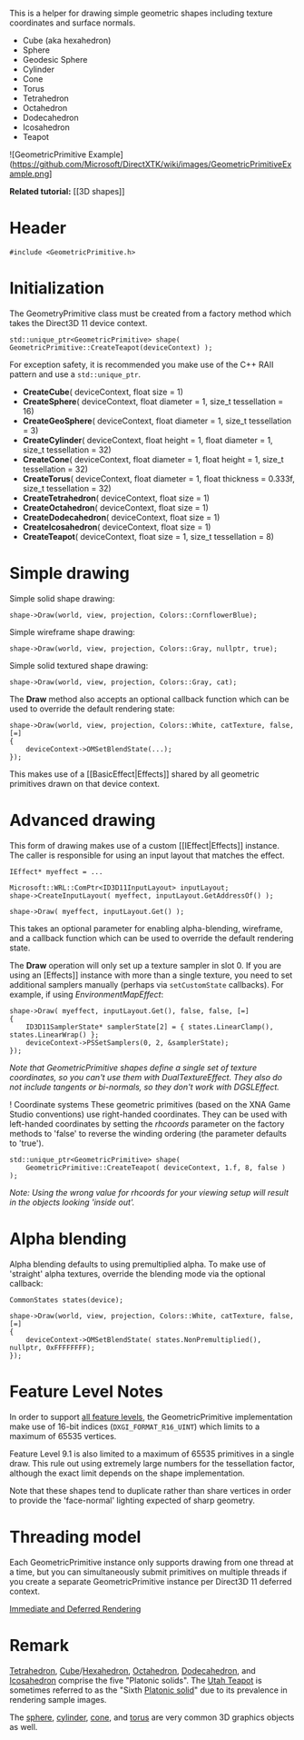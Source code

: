 This is a helper for drawing simple geometric shapes including texture coordinates and surface normals.

* Cube (aka hexahedron)
* Sphere
* Geodesic Sphere
* Cylinder
* Cone
* Torus
* Tetrahedron
* Octahedron
* Dodecahedron
* Icosahedron
* Teapot

![GeometricPrimitive Example](https://github.com/Microsoft/DirectXTK/wiki/images/GeometricPrimitiveExample.png]

**Related tutorial:** [[3D shapes]]

# Header
    #include <GeometricPrimitive.h>

# Initialization
The GeometryPrimitive class must be created from a factory method which takes the Direct3D 11 device context.

    std::unique_ptr<GeometricPrimitive> shape(
    GeometricPrimitive::CreateTeapot(deviceContext) );

For exception safety, it is recommended you make use of the C++ RAII pattern and use a ``std::unique_ptr``.

* **CreateCube**( deviceContext, float size = 1)
* **CreateSphere**( deviceContext, float diameter = 1, size_t tessellation = 16)
* **CreateGeoSphere**( deviceContext, float diameter = 1, size_t tessellation = 3)
* **CreateCylinder**( deviceContext, float height = 1, float diameter = 1, size_t tessellation = 32)
* **CreateCone**( deviceContext, float diameter = 1, float height = 1, size_t tessellation = 32)
* **CreateTorus**( deviceContext, float diameter = 1, float thickness = 0.333f, size_t tessellation = 32)
* **CreateTetrahedron**( deviceContext, float size = 1)
* **CreateOctahedron**( deviceContext, float size = 1)
* **CreateDodecahedron**( deviceContext, float size = 1)
* **CreateIcosahedron**( deviceContext, float size = 1)
* **CreateTeapot**( deviceContext, float size = 1, size_t tessellation = 8)

# Simple drawing
Simple solid shape drawing:

    shape->Draw(world, view, projection, Colors::CornflowerBlue);

Simple wireframe shape drawing:

    shape->Draw(world, view, projection, Colors::Gray, nullptr, true);

Simple solid textured shape drawing:

    shape->Draw(world, view, projection, Colors::Gray, cat);

The **Draw** method also accepts an optional callback function which can be used to override the default rendering state:

    shape->Draw(world, view, projection, Colors::White, catTexture, false, [=]
    {
        deviceContext->OMSetBlendState(...);
    });

This makes use of a [[BasicEffect|Effects]] shared by all geometric primitives drawn on that device context.

# Advanced drawing
This form of drawing makes use of a custom [[IEffect|Effects]] instance. The caller is responsible for using an input layout that matches the effect.

    IEffect* myeffect = ...

    Microsoft::WRL::ComPtr<ID3D11InputLayout> inputLayout;
    shape->CreateInputLayout( myeffect, inputLayout.GetAddressOf() );

    shape->Draw( myeffect, inputLayout.Get() );

This takes an optional parameter for enabling alpha-blending, wireframe, and a callback function which can be used to override the default rendering state.

The **Draw** operation will only set up a texture sampler in slot 0. If you are using an [Effects]] instance with more than a single texture, you need to set additional samplers manually (perhaps via ``setCustomState`` callbacks). For example, if using _EnvironmentMapEffect_:

    shape->Draw( myeffect, inputLayout.Get(), false, false, [=]
    {
        ID3D11SamplerState* samplerState[2] = { states.LinearClamp(), states.LinearWrap() };
        deviceContext->PSSetSamplers(0, 2, &samplerState);
    });

_Note that GeometricPrimitive shapes define a single set of texture coordinates, so you can't use them with _DualTextureEffect_. They also do not include tangents or bi-normals, so they don't work with _DGSLEffect_._

! Coordinate systems
These geometric primitives (based on the XNA Game Studio conventions) use right-handed coordinates. They can be used with left-handed coordinates by setting the _rhcoords_ parameter on the factory methods to 'false' to reverse the winding ordering (the parameter defaults to 'true').

    std::unique_ptr<GeometricPrimitive> shape(
        GeometricPrimitive::CreateTeapot( deviceContext, 1.f, 8, false ) );

_Note: Using the wrong value for rhcoords for your viewing setup will result in the objects looking 'inside out'._

# Alpha blending
Alpha blending defaults to using premultiplied alpha. To make use of 'straight' alpha textures, override the blending mode via the optional callback:

    CommonStates states(device);

    shape->Draw(world, view, projection, Colors::White, catTexture, false, [=]
    {
        deviceContext->OMSetBlendState( states.NonPremultiplied(), nullptr, 0xFFFFFFFF);
    });

# Feature Level Notes
In order to support [all feature levels](http://msdn.microsoft.com/en-us/library/windows/desktop/ff476876.aspx), the GeometricPrimitive implementation make use of 16-bit indices (``DXGI_FORMAT_R16_UINT``) which limits to a maximum of 65535 vertices.

Feature Level 9.1 is also limited to a maximum of 65535 primitives in a single draw. This rule out using extremely large numbers for the tessellation factor, although the exact limit depends on the shape implementation.

Note that these shapes tend to duplicate rather than share vertices in order to provide the 'face-normal' lighting expected of sharp geometry.

# Threading model
Each GeometricPrimitive instance only supports drawing from one thread at a time, but you can simultaneously submit primitives on multiple threads if you create a separate GeometricPrimitive instance per Direct3D 11 deferred context.

[Immediate and Deferred Rendering](http://msdn.microsoft.com/en-us/library/windows/desktop/ff476892.aspx)

# Remark
[Tetrahedron](http://en.wikipedia.org/wiki/Tetrahedron), [Cube](http://en.wikipedia.org/wiki/Cube)/[Hexahedron](http://en.wikipedia.org/wiki/Hexahedron), [Octahedron](http://en.wikipedia.org/wiki/Octahedron), [Dodecahedron](http://en.wikipedia.org/wiki/Dodecahedron), and [Icosahedron](http://en.wikipedia.org/wiki/Icosahedron) comprise the five "Platonic solids". The [Utah Teapot](http://en.wikipedia.org/wiki/Utah_teapot) is sometimes referred to as the "Sixth [Platonic solid](https://en.wikipedia.org/wiki/Platonic_solid)" due to its prevalence in rendering sample images.

The [sphere](http://en.wikipedia.org/wiki/Sphere), [cylinder](http://en.wikipedia.org/wiki/Cylinder_(geometry)), [cone](http://en.wikipedia.org/wiki/Cone), and [torus](http://en.wikipedia.org/wiki/Torus) are very common 3D graphics objects as well.
